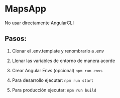 # MapsApp

No usar directamente AngularCLI

## Pasos:
1. Clonar el .env.template y renombrarlo a .env
2. Llenar las variables de entorno de manera acorde
3. Crear Angular Envs (opcional) 
```npm run envs```

4. Para desarrollo ejecutar: 
```npm run start```

5. Para producción ejecutar: 
```npm run build```
